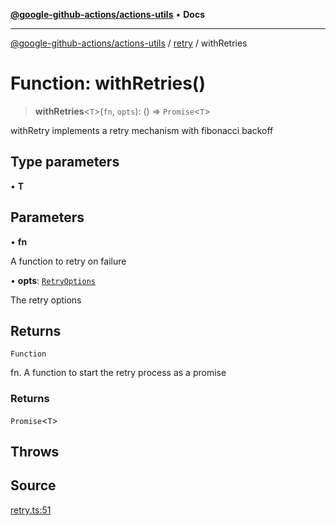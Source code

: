 [**@google-github-actions/actions-utils**](../../README.md) • **Docs**

***

[@google-github-actions/actions-utils](../../modules.md) / [retry](../README.md) / withRetries

# Function: withRetries()

> **withRetries**\<`T`\>(`fn`, `opts`): () => `Promise`\<`T`\>

withRetry implements a retry mechanism with fibonacci backoff

## Type parameters

• **T**

## Parameters

• **fn**

A function to retry on failure

• **opts**: [`RetryOptions`](../interfaces/RetryOptions.md)

The retry options

## Returns

`Function`

fn. A function to start the retry process as a promise

### Returns

`Promise`\<`T`\>

## Throws

## Source

[retry.ts:51](https://github.com/google-github-actions/actions-utils/blob/main/src/retry.ts#L51)
